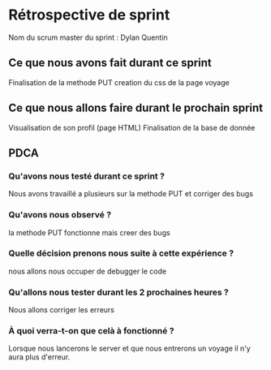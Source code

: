 # Rétrospective de sprint

Nom du scrum master du sprint : Dylan Quentin

## Ce que nous avons fait durant ce sprint
Finalisation de la methode PUT
creation du css de la page voyage

## Ce que nous allons faire durant le prochain sprint
Visualisation de son profil (page HTML)
Finalisation de la base de donnée

## PDCA 
### Qu'avons nous testé durant ce sprint ? 
Nous avons travaillé a plusieurs sur la methode PUT et corriger des bugs

### Qu'avons nous observé ? 
la methode PUT fonctionne mais creer des bugs

### Quelle décision prenons nous suite à cette expérience ? 
nous allons nous occuper de debugger le code

### Qu'allons nous tester durant les 2 prochaines heures ? 
Nous allons corriger les erreurs

### À quoi verra-t-on que celà à fonctionné ?
Lorsque nous lancerons le server et que nous entrerons un voyage il n'y aura plus d'erreur.
